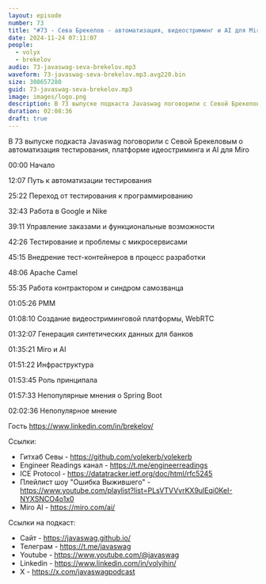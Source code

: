 ```yaml
---
layout: episode
number: 73
title: "#73 - Сева Брекелов - автоматизация, видеостриминг и AI для Miro"
date: 2024-11-24 07:11:07
people:
  - volyx
  - brekelov
audio: 73-javaswag-seva-brekelov.mp3
waveform: 73-javaswag-seva-brekelov.mp3.avg220.bin
size: 308657280
guid: 73-javaswag-seva-brekelov.mp3
image: images/logo.png
description: В 73 выпуске подкаста Javaswag поговорили с Севой Брекеловым о автоматизация тестирования, платформе идеостриминга и AI для Miro
duration: 02:08:36
draft: true
---
```


В 73 выпуске подкаста Javaswag поговорили с Севой Брекеловым о автоматизация тестирования, платформе идеостриминга и AI для Miro

00:00 Начало

12:07 Путь к автоматизации тестирования

25:22 Переход от тестирования к программированию

32:43 Работа в Google и Nike

39:11 Управление заказами и функциональные возможности

42:26 Тестирование и проблемы с микросервисами

45:15 Внедрение тест-контейнеров в процесс разработки

48:06 Apache Camel 

55:35 Работа контрактором и синдром самозванца

01:05:26 PMM

01:08:10 Создание видеостриминговой платформы, WebRTC

01:32:07 Генерация синтетических данных для банков

01:35:21 Miro и AI

01:51:22 Инфраструктура

01:53:45 Роль принципала

01:57:33 Непопулярные мнения о Spring Boot

02:02:36 Непопулярное мнение 


Гость https://www.linkedin.com/in/brekelov/

Ссылки:
* Гитхаб Севы - https://github.com/volekerb/volekerb
* Engineer Readings канал - https://t.me/engineerreadings
* ICE Protocol - https://datatracker.ietf.org/doc/html/rfc5245
* Плейлист шоу "Ошибка Выжившего" - https://www.youtube.com/playlist?list=PLsVTVVvrKX9ulEqi0KeI-NYXSNCO4o1x0 
* Miro AI - https://miro.com/ai/

Ссылки на подкаст:

* Сайт -  https://javaswag.github.io/
* Телеграм - https://t.me/javaswag
* Youtube - https://www.youtube.com/@javaswag
* Linkedin - https://www.linkedin.com/in/volyihin/
* X - https://x.com/javaswagpodcast

